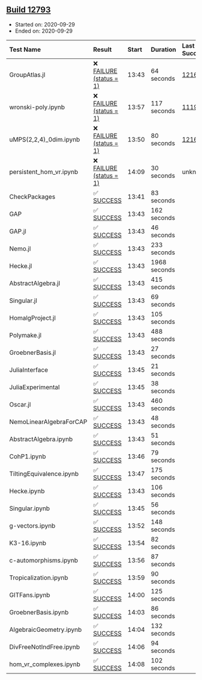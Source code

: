 ## [Build 12793](https://oscarci.mathematik.uni-kl.de/job/oscar/12793/)

* Started on: 2020-09-29
* Ended on: 2020-09-29

| Test Name    | Result | Start | Duration | Last Success | First Failure |
|:-------------|:-------|:------|:---------|:-------------|:--------------|
| GroupAtlas.jl | ❌ [FAILURE (status = 1)](https://oscarci.mathematik.uni-kl.de/job/oscar/12793/artifact/logs/build-12793/GroupAtlas.jl.log) | 13:43 | 64 seconds | [12167](https://oscarci.mathematik.uni-kl.de/job/oscar/12167/) | [12168](https://oscarci.mathematik.uni-kl.de/job/oscar/12168/) |
| wronski-poly.ipynb | ❌ [FAILURE (status = 1)](https://oscarci.mathematik.uni-kl.de/job/oscar/12793/artifact/logs/build-12793/wronski-poly.ipynb.log) | 13:57 | 117 seconds | [11192](https://oscarci.mathematik.uni-kl.de/job/oscar/11192/) | [11193](https://oscarci.mathematik.uni-kl.de/job/oscar/11193/) |
| uMPS(2,2,4)_0dim.ipynb | ❌ [FAILURE (status = 1)](https://oscarci.mathematik.uni-kl.de/job/oscar/12793/artifact/logs/build-12793/uMPS-2-2-4-_0dim.ipynb.log) | 13:50 | 80 seconds | [12167](https://oscarci.mathematik.uni-kl.de/job/oscar/12167/) | [12168](https://oscarci.mathematik.uni-kl.de/job/oscar/12168/) |
| persistent_hom_vr.ipynb | ❌ [FAILURE (status = 1)](https://oscarci.mathematik.uni-kl.de/job/oscar/12793/artifact/logs/build-12793/persistent_hom_vr.ipynb.log) | 14:09 | 30 seconds | unknown | unknown |
| CheckPackages | ✅ [SUCCESS](https://oscarci.mathematik.uni-kl.de/job/oscar/12793/artifact/logs/build-12793/CheckPackages.log) | 13:41 | 83 seconds |  |  |
| GAP | ✅ [SUCCESS](https://oscarci.mathematik.uni-kl.de/job/oscar/12793/artifact/logs/build-12793/GAP.log) | 13:43 | 162 seconds |  |  |
| GAP.jl | ✅ [SUCCESS](https://oscarci.mathematik.uni-kl.de/job/oscar/12793/artifact/logs/build-12793/GAP.jl.log) | 13:43 | 46 seconds |  |  |
| Nemo.jl | ✅ [SUCCESS](https://oscarci.mathematik.uni-kl.de/job/oscar/12793/artifact/logs/build-12793/Nemo.jl.log) | 13:43 | 233 seconds |  |  |
| Hecke.jl | ✅ [SUCCESS](https://oscarci.mathematik.uni-kl.de/job/oscar/12793/artifact/logs/build-12793/Hecke.jl.log) | 13:43 | 1968 seconds |  |  |
| AbstractAlgebra.jl | ✅ [SUCCESS](https://oscarci.mathematik.uni-kl.de/job/oscar/12793/artifact/logs/build-12793/AbstractAlgebra.jl.log) | 13:43 | 415 seconds |  |  |
| Singular.jl | ✅ [SUCCESS](https://oscarci.mathematik.uni-kl.de/job/oscar/12793/artifact/logs/build-12793/Singular.jl.log) | 13:43 | 69 seconds |  |  |
| HomalgProject.jl | ✅ [SUCCESS](https://oscarci.mathematik.uni-kl.de/job/oscar/12793/artifact/logs/build-12793/HomalgProject.jl.log) | 13:43 | 105 seconds |  |  |
| Polymake.jl | ✅ [SUCCESS](https://oscarci.mathematik.uni-kl.de/job/oscar/12793/artifact/logs/build-12793/Polymake.jl.log) | 13:43 | 488 seconds |  |  |
| GroebnerBasis.jl | ✅ [SUCCESS](https://oscarci.mathematik.uni-kl.de/job/oscar/12793/artifact/logs/build-12793/GroebnerBasis.jl.log) | 13:43 | 27 seconds |  |  |
| JuliaInterface | ✅ [SUCCESS](https://oscarci.mathematik.uni-kl.de/job/oscar/12793/artifact/logs/build-12793/JuliaInterface.log) | 13:45 | 21 seconds |  |  |
| JuliaExperimental | ✅ [SUCCESS](https://oscarci.mathematik.uni-kl.de/job/oscar/12793/artifact/logs/build-12793/JuliaExperimental.log) | 13:45 | 38 seconds |  |  |
| Oscar.jl | ✅ [SUCCESS](https://oscarci.mathematik.uni-kl.de/job/oscar/12793/artifact/logs/build-12793/Oscar.jl.log) | 13:43 | 460 seconds |  |  |
| NemoLinearAlgebraForCAP | ✅ [SUCCESS](https://oscarci.mathematik.uni-kl.de/job/oscar/12793/artifact/logs/build-12793/NemoLinearAlgebraForCAP.log) | 13:43 | 48 seconds |  |  |
| AbstractAlgebra.ipynb | ✅ [SUCCESS](https://oscarci.mathematik.uni-kl.de/job/oscar/12793/artifact/logs/build-12793/AbstractAlgebra.ipynb.log) | 13:43 | 51 seconds |  |  |
| CohP1.ipynb | ✅ [SUCCESS](https://oscarci.mathematik.uni-kl.de/job/oscar/12793/artifact/logs/build-12793/CohP1.ipynb.log) | 13:46 | 79 seconds |  |  |
| TiltingEquivalence.ipynb | ✅ [SUCCESS](https://oscarci.mathematik.uni-kl.de/job/oscar/12793/artifact/logs/build-12793/TiltingEquivalence.ipynb.log) | 13:47 | 175 seconds |  |  |
| Hecke.ipynb | ✅ [SUCCESS](https://oscarci.mathematik.uni-kl.de/job/oscar/12793/artifact/logs/build-12793/Hecke.ipynb.log) | 13:43 | 106 seconds |  |  |
| Singular.ipynb | ✅ [SUCCESS](https://oscarci.mathematik.uni-kl.de/job/oscar/12793/artifact/logs/build-12793/Singular.ipynb.log) | 13:45 | 56 seconds |  |  |
| g-vectors.ipynb | ✅ [SUCCESS](https://oscarci.mathematik.uni-kl.de/job/oscar/12793/artifact/logs/build-12793/g-vectors.ipynb.log) | 13:52 | 148 seconds |  |  |
| K3-16.ipynb | ✅ [SUCCESS](https://oscarci.mathematik.uni-kl.de/job/oscar/12793/artifact/logs/build-12793/K3-16.ipynb.log) | 13:54 | 82 seconds |  |  |
| c-automorphisms.ipynb | ✅ [SUCCESS](https://oscarci.mathematik.uni-kl.de/job/oscar/12793/artifact/logs/build-12793/c-automorphisms.ipynb.log) | 13:56 | 87 seconds |  |  |
| Tropicalization.ipynb | ✅ [SUCCESS](https://oscarci.mathematik.uni-kl.de/job/oscar/12793/artifact/logs/build-12793/Tropicalization.ipynb.log) | 13:59 | 90 seconds |  |  |
| GITFans.ipynb | ✅ [SUCCESS](https://oscarci.mathematik.uni-kl.de/job/oscar/12793/artifact/logs/build-12793/GITFans.ipynb.log) | 14:00 | 125 seconds |  |  |
| GroebnerBasis.ipynb | ✅ [SUCCESS](https://oscarci.mathematik.uni-kl.de/job/oscar/12793/artifact/logs/build-12793/GroebnerBasis.ipynb.log) | 14:03 | 86 seconds |  |  |
| AlgebraicGeometry.ipynb | ✅ [SUCCESS](https://oscarci.mathematik.uni-kl.de/job/oscar/12793/artifact/logs/build-12793/AlgebraicGeometry.ipynb.log) | 14:04 | 132 seconds |  |  |
| DivFreeNotIndFree.ipynb | ✅ [SUCCESS](https://oscarci.mathematik.uni-kl.de/job/oscar/12793/artifact/logs/build-12793/DivFreeNotIndFree.ipynb.log) | 14:06 | 94 seconds |  |  |
| hom_vr_complexes.ipynb | ✅ [SUCCESS](https://oscarci.mathematik.uni-kl.de/job/oscar/12793/artifact/logs/build-12793/hom_vr_complexes.ipynb.log) | 14:08 | 102 seconds |  |  |
